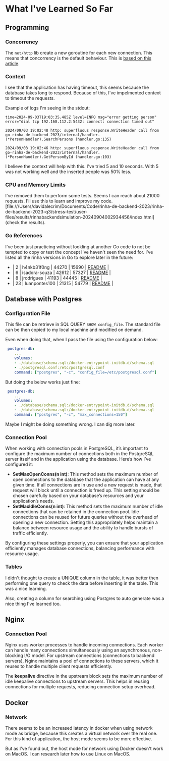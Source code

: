 # What I've Learned So Far

## Programming

### Concorrency
The `net/http` lib create a new goroutine for each new connection. This means that concorrency is the default behaviour. This is [based on this article](https://eli.thegreenplace.net/2021/life-of-an-http-request-in-a-go-server/).


### Context

I see that the application has having timeout, this seems because the database takes long to respond. Because of this, I've impelmented context to timeout the requests.

Example of logs I'm seeing in the stdout:
```log
time=2024-09-03T19:03:35.485Z level=INFO msg="error getting person" error="dial tcp 192.168.112.2:5432: connect: connection timed out"

2024/09/03 19:02:48 http: superfluous response.WriteHeader call from go-rinha-de-backend-2023/internal/handler.(*PersonHandler).SearchPersons (handler.go:135)

2024/09/03 19:02:46 http: superfluous response.WriteHeader call from go-rinha-de-backend-2023/internal/handler.(*PersonHandler).GetPersonById (handler.go:103)
```

I believe the context will help with this. I've tried 5 and 10 seconds. With 5 was not working well and the inserted people was 50% less.

### CPU and Memory Limits

I've removed them to perform some tests. Seems I can reach about 21000 requests. I'll use this to learn and improve my code. [file:///Users/davidalecrim/Documents/Code/rinha-de-backend-2023/rinha-de-backend-2023-q3/stress-test/user-files/results/rinhabackendsimulation-20240904002934456/index.html](check the results).

### Go References

I've been just practicing without lookling at another Go code to not be tempted to copy or test the concept I've haven't seen the need for. I've listed all the rinha versions in Go to explore later in the future:
- | 2 | h4nkb31f0ng | 44270 | 15690 | [README](./stress-test/rinha-de-backend-2023-q3/participantes/h4nkb31f0ng/README.md) |
- | 6 | isadora-souza | 42612 | 57327 | [README](./stress-test/rinha-de-backend-2023-q3/participantes/isadora-souza/README.md) |
- | 8 | jrodrigues | 41193 | 44445 | [README](./stress-test/rinha-de-backend-2023-q3/participantes/jrodrigues/README.md) |
- | 23 | luanpontes100 | 21315 | 54779 | [README](./stress-test/rinha-de-backend-2023-q3/participantes/luanpontes100/README.md) |


## Database with Postgres

### Configuration File
This file can be retrieve in SQL QUERY `SHOW config_file`. The standard file can be then copied to my local machine and modified on demand.

Even when doing that, when I pass the file using the configuration below:
```yaml
 postgres-db:
    ...
    volumes:
    - ./database/schema.sql:/docker-entrypoint-initdb.d/schema.sql
    - ./postgresql.conf:/etc/postgresql.conf
    command: ["postgres", "-c", "config_file=/etc/postgresql.conf"]
```
But doing the below works just fine:
```yaml
 postgres-db:
    ...
    volumes:
    - ./database/schema.sql:/docker-entrypoint-initdb.d/schema.sql
    - ./database/schema.sql:/docker-entrypoint-initdb.d/schema.sql
    command: ["postgres", "-c", "max_connections=150"]
```

Maybe I might be doing something wrong. I can dig more later.

### Connection Pool
When working with connection pools in PostgreSQL, it’s important to configure the maximum number of connections both in the PostgreSQL server itself and in the application using the database. Here’s how I’ve configured it:
- **SetMaxOpenConns(n int)**: This method sets the maximum number of open connections to the database that the application can have at any given time. If all connections are in use and a new request is made, that request will block until a connection is freed up. This setting should be chosen carefully based on your database’s resources and your application’s needs.
- **SetMaxIdleConns(n int)**: This method sets the maximum number of idle connections that can be retained in the connection pool. Idle connections can be reused for future queries without the overhead of opening a new connection. Setting this appropriately helps maintain a balance between resource usage and the ability to handle bursts of traffic efficiently.

By configuring these settings properly, you can ensure that your application efficiently manages database connections, balancing performance with resource usage.

### Tables
I didn't thought to create a UNIQUE column in the table, it was better then performing one query to check the data before inserting in the table. This was a nice learning.

Also, creating a column for searching using Postgres to auto generate was a nice thing I've learned too.

## Nginx

### Connection Pool
Nginx uses worker processes to handle incoming connections. Each worker can handle many connections simultaneously using an asynchronous, non-blocking I/O model. For upstream connections (connections to backend servers), Nginx maintains a pool of connections to these servers, which it reuses to handle multiple client requests efficiently.

The **keepalive** directive in the upstream block sets the maximum number of idle keepalive connections to upstream servers. This helps in reusing connections for multiple requests, reducing connection setup overhead.

## Docker

### Network

There seems to be an increased latency in docker when using network mode as bridge, because this creates a virtual network over the real one. For this kind of application, the host mode seems to be more effective.

But as I've found out, the host mode for network using Docker doesn't work on MacOS. I can research later how to use Linux on MacOS.